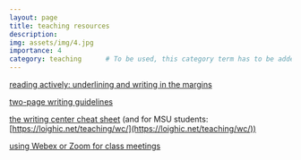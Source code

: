 ```yaml
---
layout: page
title: teaching resources
description: 
img: assets/img/4.jpg
importance: 4
category: teaching		# To be used, this category term has to be added to the teaching/project's main page (display_categories).
---
```


[reading actively: underlining and writing in the margins](/teaching/reading/)

[two-page writing guidelines](/assets/pdf/22/writing_guidelines.pdf)

[the writing center cheat sheet](/assets/pdf/22/wc--cheat_sheet.pdf) (and for MSU students: [https://loighic.net/teaching/wc/](https://loighic.net/teaching/wc/))

[using Webex or Zoom for class meetings](/teaching/webex/)
